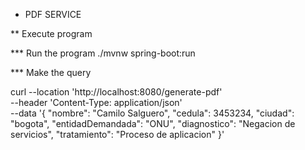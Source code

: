 * PDF SERVICE

** Execute program

*** Run the program
./mvnw spring-boot:run

*** Make the query

curl --location 'http://localhost:8080/generate-pdf' \
--header 'Content-Type: application/json' \
--data '{
    "nombre": "Camilo Salguero",
    "cedula": 3453234,
    "ciudad": "bogota",
    "entidadDemandada": "ONU",
    "diagnostico": "Negacion de servicios",
    "tratamiento": "Proceso de aplicacion"
}'
